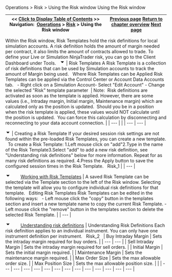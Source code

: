 ﻿
Operations > Risk > Using the Risk window
Using the Risk window

| << [Click to Display Table of Contents](using_the_risk_window.md) >> **Navigation:**     [Operations](operations.md) > [Risk](understanding_risks.md) > Using the Risk window | [Previous page](understanding_risks.md) [Return to chapter overview](understanding_risks.md) [Next page](simulation.md) |
| --- | --- |
Within the Risk window, Risk Templates hold the risk definitions for local simulation accounts. A risk definition holds the amount of margin needed per contract, it also limits the amount of contracts allowed to trade. To define your Live or Simulation NinjaTrader risk, you can go to the Client Dashboard under Tools.
 
![tog_minus](tog_minus.gif)
| Risk Templates A Risk Template is a collection of risk definitions that can be used by Simulation accounts to track the amount of Margin being used.    Where Risk Templates can be Applied Risk Templates can be applied via the Control Center or Account Data Accounts tab.   - Right click on a Simulation Account- Select "Edit Account" - Change the selected "Risk" template parameter    | Note:  Risk definitions are activated as soon as the template is applied. However, there are some values (i.e., Intraday margin, Initial margin, Maintenance margin) which are calculated only as the position is updated.  Should you be in a position when the risk template is applied, these values would NOT calculate until the position is updated.  You can force this calculation by disconnecting and reconnecting to your data account connection. | | --- | |
| --- | --- |

![tog_minus](tog_minus.gif)
| Creating a Risk Template If your desired session risk settings are not found within the pre-loaded Risk Templates, you can create a new template.   To create a Risk Template: 1.Left mouse click on "add"2.Type in the name of the Risk Template3.Select "add" to add a new risk definition, see "Understanding risk definitions" below for more information. Repeat for as many risk definitions as required. 4.Press the Apply button to save the configured session times in the Risk Template.   Risk_1 |
| --- |

![tog_minus](tog_minus.gif)        [Working with Risk Templates](javascript:HMToggle('toggle','WorkingWithTradingHourTemplates','WorkingWithTradingHourTemplates_ICON'))
| A saved Risk Template can be selected via the Template section to the left of the Risk window. Selecting the template will allow you to configure individual risk definitions for that template.    Editing Risk Templates Risk Templates can be edited in the following ways:   - Left mouse click the "copy" button in the templates section and insert a new template name to copy the current Risk Template. - Left mouse click the "remove" button in the templates section to delete the selected Risk Template. |
| --- |

![tog_minus](tog_minus.gif)        [Understanding risk definitions](javascript:HMToggle('toggle','UnderstandingSessionDefinitions','UnderstandingSessionDefinitions_ICON'))
| Understanding Risk Definitions Each risk definition applies to an individual instrument. You can only have one instrument definition per instrument.    Risk_2     | Buy Intraday Margin | Sets the intraday margin required for buy orders. | | --- | --- | | Sell Intraday Margin | Sets the intraday margin required for sell orders. | | Initial Margin | Sets the initial margin required. | | Maintenance Margin | Sets the maintenance margin required. | | Max Order Size | Sets the max allowable order size. | | Max Position Size | Sets the max allowable position size. | |
| --- | --- | --- | --- | --- | --- | --- | --- | --- | --- | --- | --- | --- |
